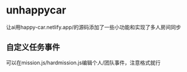 # unhappycar
让ai用happy-car.netlify.app/的源码添加了一些小功能和实现了多人房间同步  
## 自定义任务事件
可以在mission.js/hardmission.js编辑个人/团队事件，注意格式就行
